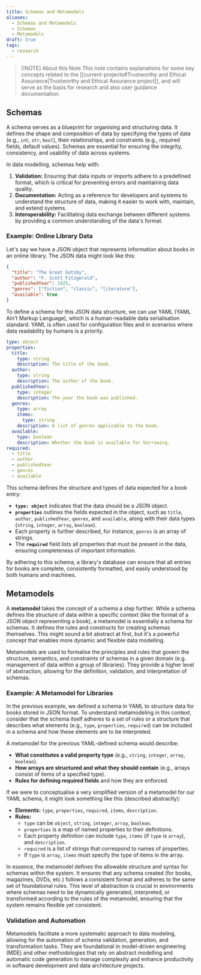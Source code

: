 ```yaml
---
title: Schemas and Metamodels
aliases:
  - Schemas and Metamodels
  - Schemas
  - Metamodels
draft: true
tags:
  - research
---
```


> [!NOTE] About this Note
> This note contains explanations for some key concepts related to the [[current-projects#Trustworthy and Ethical Assurance|Trustworthy and Ethical Assurance project]], and will serve as the basis for research and also user guidance documentation.

## Schemas

A schema serves as a blueprint for organising and structuring data. It defines the shape and composition of data by specifying the types of data (e.g., `int`, `str`, `bool`), their relationships, and constraints (e.g., required fields, default values). Schemas are essential for ensuring the integrity, consistency, and usability of data across systems.

In data modelling, schemas help with:

1. **Validation:** Ensuring that data inputs or imports adhere to a predefined format, which is critical for preventing errors and maintaining data quality.
2. **Documentation:** Acting as a reference for developers and systems to understand the structure of data, making it easier to work with, maintain, and extend systems.
3. **Interoperability:** Facilitating data exchange between different systems by providing a common understanding of the data's format.

### Example: Online Library Data

Let's say we have a JSON object that represents information about books in an online library. The JSON data might look like this:

```json
{
  "title": "The Great Gatsby",
  "author": "F. Scott Fitzgerald",
  "publishedYear": 1925,
  "genres": ["fiction", "classic", "literature"],
  "available": true
}
```

To define a schema for this JSON data structure, we can use YAML (YAML Ain't Markup Language), which is a human-readable data serialisation standard. YAML is often used for configuration files and in scenarios where data readability by humans is a priority. 

```yml
type: object
properties:
  title:
    type: string
    description: The title of the book.
  author:
    type: string
    description: The author of the book.
  publishedYear:
    type: integer
    description: The year the book was published.
  genres:
    type: array
    items:
      type: string
    description: A list of genres applicable to the book.
  available:
    type: boolean
    description: Whether the book is available for borrowing.
required:
  - title
  - author
  - publishedYear
  - genres
  - available

```

This schema defines the structure and types of data expected for a book entry:

- **`type: object`** indicates that the data should be a JSON object.
- **`properties`** outlines the fields expected in the object, such as `title`, `author`, `publishedYear`, `genres`, and `available`, along with their data types (`string`, `integer`, `array`, `boolean`).
- Each property is further described, for instance, `genres` is an array of strings.
- The **`required`** field lists all properties that must be present in the data, ensuring completeness of important information.

By adhering to this schema, a library's database can ensure that all entries for books are complete, consistently formatted, and easily understood by both humans and machines.

## Metamodels

A **metamodel** takes the concept of a schema a step further. While a schema defines the structure of data within a specific context (like the format of a JSON object representing a book), a metamodel is essentially a schema for schemas. It defines the rules and constructs for creating schemas themselves. This might sound a bit abstract at first, but it's a powerful concept that enables more dynamic and flexible data modelling.

Metamodels are used to formalise the principles and rules that govern the structure, semantics, and constraints of schemas in a given domain (e.g. management of data within a group of libraries). They provide a higher level of abstraction, allowing for the definition, validation, and interpretation of schemas.

### Example: A Metamodel for Libraries

In the previous example, we defined a schema in YAML to structure data for books stored in JSON format. To understand metamodeling in this context, consider that the schema itself adheres to a set of rules or a structure that describes what elements (e.g., `type`, `properties`, `required`) can be included in a schema and how these elements are to be interpreted.

A metamodel for the previous YAML-defined schema would describe:

- **What constitutes a valid property type** (e.g., `string`, `integer`, `array`, `boolean`).
- **How arrays are structured and what they should contain** (e.g., arrays consist of items of a specified type).
- **Rules for defining required fields** and how they are enforced.

If we were to conceptualise a very simplified version of a metamodel for our YAML schema, it might look something like this (described abstractly):

- **Elements:** `type`, `properties`, `required`, `items`, `description`.
- **Rules:**
    - `type` can be `object`, `string`, `integer`, `array`, `boolean`.
    - `properties` is a map of named properties to their definitions.
    - Each property definition can include `type`, `items` (if `type` is `array`), and `description`.
    - `required` is a list of strings that correspond to names of properties.
    - If `type` is `array`, `items` must specify the type of items in the array.

In essence, the metamodel defines the allowable structure and syntax for schemas within the system. It ensures that any schema created (for books, magazines, DVDs, etc.) follows a consistent format and adheres to the same set of foundational rules. This level of abstraction is crucial in environments where schemas need to be dynamically generated, interpreted, or transformed according to the rules of the metamodel, ensuring that the system remains flexible yet consistent.

### Validation and Automation

Metamodels facilitate a more systematic approach to data modeling, allowing for the automation of schema validation, generation, and transformation tasks. They are foundational in model-driven engineering (MDE) and other methodologies that rely on abstract modelling and automatic code generation to manage complexity and enhance productivity in software development and data architecture projects.


